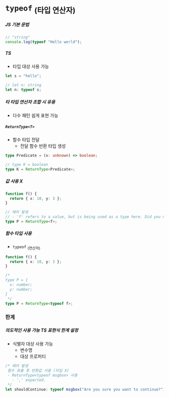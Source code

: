 `typeof` <sub>(타입 연산자)</sub>
======================

##### JS 기본 문법
```ts
// "string"
console.log(typeof "Hello world");
```

##### TS
- 타입 대상 사용 가능
```ts
let s = "hello";

// let n: string
let n: typeof s;
```

##### 타 타입 연산자 조합 시 유용
- 다수 패턴 쉽게 표현 가능

##### `ReturnType<T>`
- 함수 타입 전달
  - 전달 함수 반환 타입 생성
```ts
type Predicate = (x: unknown) => boolean;

// type K = boolean
type K = ReturnType<Predicate>;
```

##### 값 사용 X
```ts
function f() {
  return { x: 10, y: 3 };
}

// 에러 발생
// - 'f' refers to a value, but is being used as a type here. Did you mean 'typeof f'?
type P = ReturnType<f>;
```

##### 함수 타입 사용
- `typeof` <sub>(연산자)</sub>
```ts
function f() {
  return { x: 10, y: 3 };
}

/*
type P = {
  x: number;
  y: number;
}
 */
type P = ReturnType<typeof f>;

```

### 한계

##### 의도적인 사용 가능 TS 표현식 한계 설정
- 식별자 대상 사용 가능
  - 변수명
  - 대상 프로퍼티
```ts
/* 에러 발생
 함수 호출 후 반환값 사용 (타입 X)
 - ReturnType<typeof msgbox> 사용
   - ',' expected.
 */
let shouldContinue: typeof msgbox("Are you sure you want to continue?");
```
